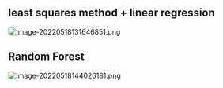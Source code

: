 ## least squares method + linear regression

![image-20220518131646851.png](https://s2.loli.net/2022/05/18/SdYTpZiChHJq4n6.png)

## Random Forest

![image-20220518144026181.png](https://s2.loli.net/2022/05/18/N4KTa71HJei9nXE.png)

